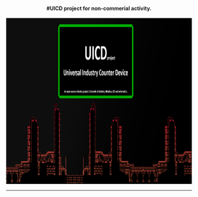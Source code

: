 <h4 align="center">#UICD project for non-commerial activity. </h4>
<div id="header" align="center">
  <img src="resources/img/preview.png" width="1200" height="450"/>
</div>
<hr>
